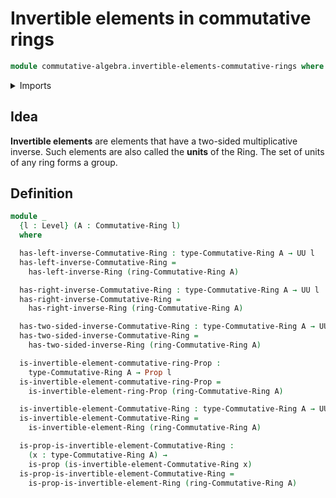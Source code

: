 # Invertible elements in commutative rings

```agda
module commutative-algebra.invertible-elements-commutative-rings where
```

<details><summary>Imports</summary>

```agda
open import commutative-algebra.commutative-rings

open import foundation.propositions
open import foundation.universe-levels

open import ring-theory.invertible-elements-rings
```

</details>

## Idea

**Invertible elements** are elements that have a two-sided multiplicative
inverse. Such elements are also called the **units** of the Ring. The set of
units of any ring forms a group.

## Definition

```agda
module _
  {l : Level} (A : Commutative-Ring l)
  where

  has-left-inverse-Commutative-Ring : type-Commutative-Ring A → UU l
  has-left-inverse-Commutative-Ring =
    has-left-inverse-Ring (ring-Commutative-Ring A)

  has-right-inverse-Commutative-Ring : type-Commutative-Ring A → UU l
  has-right-inverse-Commutative-Ring =
    has-right-inverse-Ring (ring-Commutative-Ring A)

  has-two-sided-inverse-Commutative-Ring : type-Commutative-Ring A → UU l
  has-two-sided-inverse-Commutative-Ring =
    has-two-sided-inverse-Ring (ring-Commutative-Ring A)

  is-invertible-element-commutative-ring-Prop :
    type-Commutative-Ring A → Prop l
  is-invertible-element-commutative-ring-Prop =
    is-invertible-element-ring-Prop (ring-Commutative-Ring A)

  is-invertible-element-Commutative-Ring : type-Commutative-Ring A → UU l
  is-invertible-element-Commutative-Ring =
    is-invertible-element-Ring (ring-Commutative-Ring A)

  is-prop-is-invertible-element-Commutative-Ring :
    (x : type-Commutative-Ring A) →
    is-prop (is-invertible-element-Commutative-Ring x)
  is-prop-is-invertible-element-Commutative-Ring =
    is-prop-is-invertible-element-Ring (ring-Commutative-Ring A)
```
